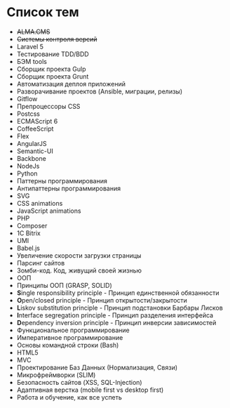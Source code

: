 # Список тем
<ul>
	<li><del>ALMA.CMS</del></li>
	<li><del>Cистемы контроля версий</del></li>
	<li>Laravel 5</li>
	<li>Тестирование TDD/BDD</li>
	<li>БЭМ tools</li>
	<li>Сборщик проекта Gulp</li>
	<li>Сборщик проекта Grunt</li>
	<li>Автоматизация деплоя приложений</li>
	<li>Разворачивание проектов (Ansible, миграции, релизы)</li>
	<li>Gitflow</li>
	<li>Препроцессоры CSS</li>
	<li>Postcss</li>
	<li>ECMAScript 6</li>
	<li>CoffeeScript</li>
	<li>Flex</li>
	<li>AngularJS</li>
	<li>Semantic-UI</li>
	<li>Backbone</li>
	<li>NodeJs</li>
	<li>Python</li>
	<li>Паттерны программирования</li>
	<li>Антипаттерны программирования</li>
	<li>SVG</li>
	<li>CSS animations</li>
	<li>JavaScript animations</li>
	<li>PHP</li>
	<li>Composer</li>
	<li>1C Bitrix</li>
	<li>UMI</li>
	<li>Babel.js</li>
	<li>Увеличение скорости загрузки страницы</li>
	<li>Парсинг сайтов</li>
	<li>Зомби-код. Код, живущий своей жизнью</li>
	<li>ООП</li>
	<li>Принципы ООП (GRASP, SOLID)</li>
	<li><b>S</b>ingle responsibility principle - Принцип единственной обязанности</li>
	<li><b>O</b>pen/closed principle - Принцип открытости/закрытости</li>
	<li><b>L</b>iskov substitution principle - Принцип подстановки Барбары Лисков</li>
	<li><b>I</b>nterface segregation principle - Принцип разделения интерфейса</li>
	<li><b>D</b>ependency inversion principle - Принцип инверсии зависимостей</li>
	<li>Функциональное программирование</li>
	<li>Императивное программирование</li>
	<li>Основы командной строки (Bash)</li>
	<li>HTML5</li>
	<li>MVC</li>
	<li>Проектирование Баз Данных (Нормализация, Связи)</li>
	<li>Микрофреймворки (SLIM)</li>
	<li>Безопасность сайтов (XSS, SQL-Injection)</li>
	<li>Aдаптивная верстка (mobile first vs desktop first)</li>
	<li>Работа и обучение, как все успеть</li>
</ul>
